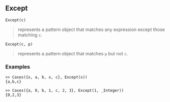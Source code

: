 ## Except

```
Except(c)
```

> represents a pattern object that matches any expression except those matching `c`.

```
Except(c, p)
```

> represents a pattern object that matches `p` but not `c`.
 
### Examples

```
>> Cases({x, a, b, x, c}, Except(x))
{a,b,c}

>> Cases({a, 0, b, 1, c, 2, 3}, Except(1, _Integer))
{0,2,3}
```